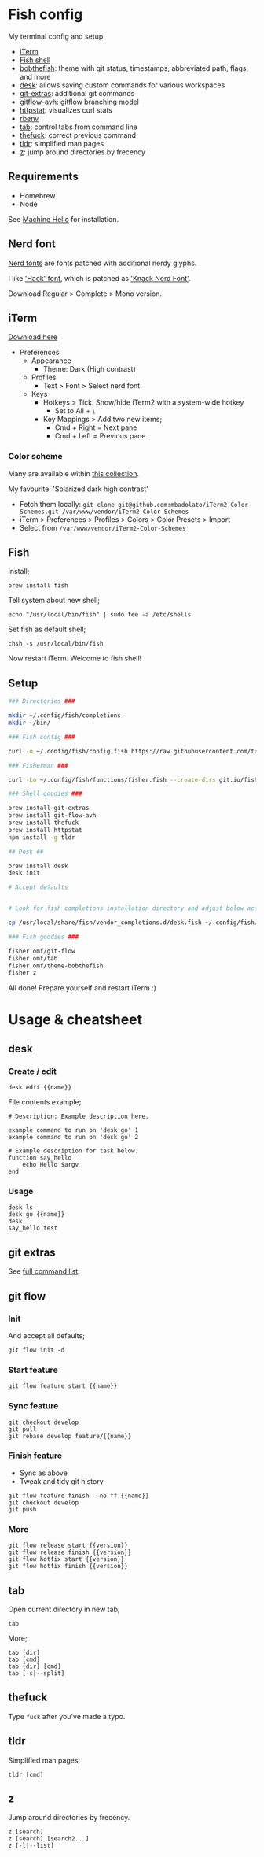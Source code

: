 Fish config
===========

My terminal config and setup.

- [iTerm](http://iterm2.com/)
- [Fish shell](https://fishshell.com/)
- [bobthefish](https://github.com/oh-my-fish/theme-bobthefish): theme with git status, timestamps, abbreviated path, flags, and more
- [desk](https://github.com/jamesob/desk): allows saving custom commands for various workspaces
- [git-extras](https://github.com/tj/git-extras): additional git commands
- [gitflow-avh](https://github.com/petervanderdoes/gitflow-avh): gitflow branching model
- [httpstat](https://github.com/reorx/httpstat): visualizes curl stats
- [rbenv](https://github.com/rbenv/rbenv)
- [tab](https://github.com/oh-my-fish/plugin-tab): control tabs from command line
- [thefuck](https://github.com/nvbn/thefuck): correct previous command
- [tldr](https://github.com/tldr-pages/tldr): simplified man pages
- [z](https://github.com/fisherman/z): jump around directories by frecency

Requirements
------------

- Homebrew
- Node

See [Machine Hello](https://github.com/turnbullm/til/blob/master/misc/mac/machine-hello.md) for installation.

Nerd font
---------

[Nerd fonts](https://github.com/ryanoasis/nerd-fonts) are fonts patched with additional nerdy glyphs.

I like ['Hack' font](https://github.com/chrissimpkins/Hack), which is patched as ['Knack Nerd Font'](https://github.com/ryanoasis/nerd-fonts/raw/master/patched-fonts/Hack/Regular/complete/Knack%20Regular%20Nerd%20Font%20Complete%20Mono.ttf).

Download Regular > Complete > Mono version.

iTerm
-----

[Download here](http://iterm2.com)

- Preferences
    - Appearance
        - Theme: Dark (High contrast)
    - Profiles
        - Text > Font > Select nerd font
    - Keys
        - Hotkeys > Tick: Show/hide iTerm2 with a system-wide hotkey
            - Set to All + \
        - Key Mappings > Add two new items;
            - Cmd + Right = Next pane
            - Cmd + Left = Previous pane

### Color scheme

Many are available within [this collection](http://iterm2colorschemes.com/).

My favourite: 'Solarized dark high contrast'

- Fetch them locally: `git clone git@github.com:mbadolato/iTerm2-Color-Schemes.git /var/www/vendor/iTerm2-Color-Schemes`
- iTerm > Preferences > Profiles > Colors > Color Presets > Import
- Select from `/var/www/vendor/iTerm2-Color-Schemes`

Fish
----

Install;

    brew install fish

Tell system about new shell;

    echo "/usr/local/bin/fish" | sudo tee -a /etc/shells

Set fish as default shell;

    chsh -s /usr/local/bin/fish

Now restart iTerm. Welcome to fish shell!

Setup
-----

```bash
### Directories ###

mkdir ~/.config/fish/completions
mkdir ~/bin/

### Fish config ###

curl -o ~/.config/fish/config.fish https://raw.githubusercontent.com/turnbullm/fish-config/master/config.fish

### Fisherman ###

curl -Lo ~/.config/fish/functions/fisher.fish --create-dirs git.io/fisherman

### Shell goodies ###

brew install git-extras
brew install git-flow-avh
brew install thefuck
brew install httpstat
npm install -g tldr

## Desk ##

brew install desk
desk init

# Accept defaults


# Look for fish completions installation directory and adjust below accordingly;

cp /usr/local/share/fish/vendor_completions.d/desk.fish ~/.config/fish/completions/desk.fish

### Fish goodies ###

fisher omf/git-flow
fisher omf/tab
fisher omf/theme-bobthefish
fisher z
```

All done! Prepare yourself and restart iTerm :)



Usage & cheatsheet
==================

desk
----

### Create / edit

```
desk edit {{name}}
```

File contents example;

```
# Description: Example description here.

example command to run on 'desk go' 1
example command to run on 'desk go' 2

# Example description for task below.
function say_hello
    echo Hello $argv
end
```

### Usage

```
desk ls
desk go {{name}}
desk
say_hello test
```

git extras
----------

See [full command list](https://github.com/tj/git-extras/blob/master/Commands.md).

git flow
--------

### Init

And accept all defaults;

```
git flow init -d
```

### Start feature

```
git flow feature start {{name}}
```

### Sync feature

```
git checkout develop
git pull
git rebase develop feature/{{name}}
```

### Finish feature

- Sync as above
- Tweak and tidy git history

```
git flow feature finish --no-ff {{name}}
git checkout develop
git push
```

### More

```
git flow release start {{version}}
git flow release finish {{version}}
git flow hotfix start {{version}}
git flow hotfix finish {{version}}
```

tab
---

Open current directory in new tab;

```
tab
```

More;

```
tab [dir]
tab [cmd]
tab [dir] [cmd]
tab [-s|--split]
```

thefuck
-------

Type `fuck` after you've made a typo.

tldr
----

Simplified man pages;

```
tldr [cmd]
```

z
-

Jump around directories by frecency.

```
z [search]
z [search] [search2...]
z [-l|--list]
```
